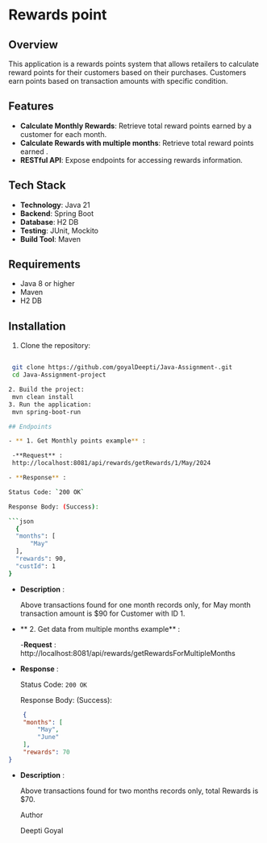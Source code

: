 # Rewards point

## Overview

This application is a rewards points system that allows retailers to calculate reward points for their customers based on their purchases. Customers earn points based on transaction amounts with specific condition.

## Features

- **Calculate Monthly Rewards**: Retrieve total reward points earned by a customer for each month.
- **Calculate Rewards with multiple months**: Retrieve total reward points earned .
- **RESTful API**: Expose endpoints for accessing rewards information.


## Tech Stack

- **Technology**: Java 21
- **Backend**: Spring Boot
- **Database**: H2 DB
- **Testing**: JUnit, Mockito
- **Build Tool**: Maven

## Requirements

- Java 8 or higher
- Maven
- H2 DB

## Installation

1. Clone the repository:
  ```bash

   git clone https://github.com/goyalDeepti/Java-Assignment-.git
   cd Java-Assignment-project

2. Build the project:
   mvn clean install
3. Run the application:
   mvn spring-boot-run

## Endpoints

 - ** 1. Get Monthly points example** : 

   -**Request** :
   http://localhost:8081/api/rewards/getRewards/1/May/2024

- **Response** :

  Status Code: `200 OK`
  
  Response Body: (Success):

```json
    {
    "months": [
        "May"
    ],
    "rewards": 90,
    "custId": 1
}
```    
- **Description** :

   Above transactions found for one month records only, for May month transaction amount is $90 for Customer with ID 1.


 - ** 2. Get data from multiple months example** : 

   -**Request** :
    http://localhost:8081/api/rewards/getRewardsForMultipleMonths

- **Response** :

    Status Code: `200 OK`
  
    Response Body: (Success):

```json
    {
    "months": [
        "May",
        "June"
    ],
    "rewards": 70
}
```    
- **Description** :

   Above transactions found for two months records only, total Rewards is $70.

   Author

   Deepti Goyal